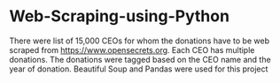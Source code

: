 # Web-Scraping-using-Python
There were list of 15,000 CEOs for whom the donations have to be web scraped from https://www.opensecrets.org.
Each CEO has multiple donations. The donations were tagged based on the CEO name and the year of donation.
Beautiful Soup and Pandas were used for this project
